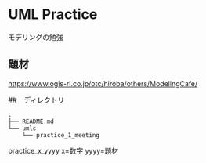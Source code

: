 # UML Practice
モデリングの勉強

## 題材
https://www.ogis-ri.co.jp/otc/hiroba/others/ModelingCafe/

##　ディレクトリ

```
.
├── README.md
└── umls
    └── practice_1_meeting

```

practice_x_yyyy
x=数字
yyyy=題材